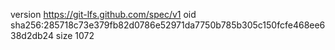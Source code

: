 version https://git-lfs.github.com/spec/v1
oid sha256:285718c73e379fb82d0786e52971da7750b785b305c150fcfe468ee638d2db24
size 1072
